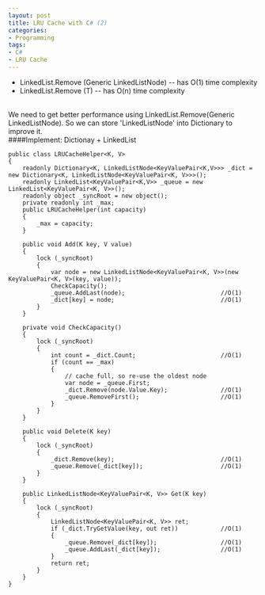 ```yaml
---
layout: post
title: LRU Cache with C# (2)
categories:
- Programming
tags:
- C#
- LRU Cache
---
```


+ LinkedList.Remove (Generic LinkedListNode) -- has O(1) time complexity
+ LinkedList.Remove (T) -- has O(n) time complexity

<br>
We need to get better performance using LinkedList.Remove(Generic LinkedListNode). So we can store 'LinkedListNode' into Dictionary to improve it.

<br>
####Implement: Dictionay + LinkedList

    public class LRUCacheHelper<K, V>
    {
        readonly Dictionary<K, LinkedListNode<KeyValuePair<K,V>>> _dict = new Dictionary<K, LinkedListNode<KeyValuePair<K, V>>>();
        readonly LinkedList<KeyValuePair<K,V>> _queue = new LinkedList<KeyValuePair<K, V>>();
        readonly object _syncRoot = new object();
        private readonly int _max;
        public LRUCacheHelper(int capacity)
        {
            _max = capacity;
        }

        public void Add(K key, V value)
        {
            lock (_syncRoot)
            {
                var node = new LinkedListNode<KeyValuePair<K, V>>(new KeyValuePair<K, V>(key, value));
                CheckCapacity();
                _queue.AddLast(node);                           //O(1)
                _dict[key] = node;                              //O(1)
            }
        }

        private void CheckCapacity()
        {
            lock (_syncRoot)
            {
                int count = _dict.Count;                        //O(1)
                if (count == _max)
                {
                    // cache full, so re-use the oldest node
                    var node = _queue.First;
                    _dict.Remove(node.Value.Key);               //O(1)
                    _queue.RemoveFirst();                       //O(1)
                }
            }
        }

        public void Delete(K key)
        {
            lock (_syncRoot)
            {
                _dict.Remove(key);                              //O(1)
                _queue.Remove(_dict[key]);                      //O(1)
            }
        }

        public LinkedListNode<KeyValuePair<K, V>> Get(K key)
        {
            lock (_syncRoot)
            {
                LinkedListNode<KeyValuePair<K, V>> ret;
                if (_dict.TryGetValue(key, out ret))            //O(1)
                {
                    _queue.Remove(_dict[key]);                  //O(1)
                    _queue.AddLast(_dict[key]);                 //O(1)
                }
                return ret;
            }
        }
    }